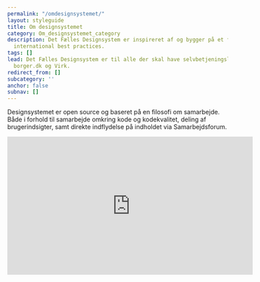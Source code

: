 ```yaml
---
permalink: "/omdesignsystemet/"
layout: styleguide
title: Om designsystemet
category: Om_designsystemet_category
description: Det Fælles Designsystem er inspireret af og bygger på et fundament af
  international best practices.
tags: []
lead: Det Fælles Designsystem er til alle der skal have selvbetjeningsløsninger på
  borger.dk og Virk.
redirect_from: []
subcategory: ''
anchor: false
subnav: []
---
```


Designsystemet er open source og baseret på en filosofi om samarbejde. Både i forhold til samarbejde omkring kode og kodekvalitet, deling af brugerindsigter, samt direkte indflydelse på indholdet via Samarbejdsforum.

<div class="video-container">
    <iframe title="YouTube video om Det Fælles Designsystem" class="youtube-video" width="560" height="315" src="https://www.youtube-nocookie.com/embed/sFRv0SrC9Rw" frameborder="0" allow="accelerometer; autoplay; encrypted-media; gyroscope; picture-in-picture" allowfullscreen></iframe>
</div>
